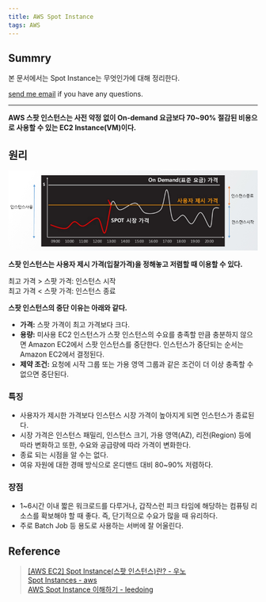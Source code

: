```yaml
---
title: AWS Spot Instance
tags: AWS
---
```


## Summry

본 문서에서는 Spot Instance는 무엇인가에 대해 정리한다.

[send me email](mailto:jewel7492@gmail.com) if you have any questions.

<!--more-->

---

**AWS 스팟 인스턴스는 사전 약정 없이 On-demand 요금보다 70~90% 절감된 비용으로 사용할 수 있는 EC2 Instance(VM)이다.**  

## 원리

![그림1](/assets/AWS/Spot_instance/1.png)  

**스팟 인스턴스는 사용자 제시 가격(입찰가격)을 정해놓고 저렴할 때 이용할 수 있다.**

최고 가격 > 스팟 가격: 인스턴스 시작  
최고 가격 < 스팟 가격: 인스턴스 종료  

**스팟 인스턴스의 중단 이유는 아래와 같다.**  
* **가격:** 스팟 가격이 최고 가격보다 크다.
* **용량:** 미사용 EC2 인스턴스가 스팟 인스턴스의 수요를 충족할 만큼 충분하지 않으면 Amazon EC2에서 스팟 인스턴스를 중단한다. 인스턴스가 중단되는 순서는 Amazon EC2에서 결정된다.
* **제약 조건:** 요청에 시작 그룹 또는 가용 영역 그룹과 같은 조건이 더 이상 충족할 수 없으면 중단된다.

### 특징

* 사용자가 제시한 가격보다 인스턴스 시장 가격이 높아지게 되면 인스턴스가 종료된다.
* 시장 가격은 인스턴스 패밀리, 인스턴스 크기, 가용 영역(AZ), 리전(Region) 등에 따라 변화하고 또한, 수요와 공급량에 따라 가격이 변화한다.
* 종료 되는 시점을 알 수는 없다.
* 여유 자원에 대한 경매 방식으로 온디맨드 대비 80~90% 저렴하다.

### 장점

* 1~6시간 이내 짧은 워크로드를 다루거나, 갑작스런 피크 타임에 해당하는 컴퓨팅 리소스를 확보해야 할 때 좋다. 즉, 단기적으로 수요가 많을 때 유리하다.
* 주로 Batch Job 등 용도로 사용하는 서버에 잘 어울린다.

## Reference
> [[AWS EC2] Spot Instance(스팟 인스턴스)란? - 우노](https://wooono.tistory.com/86)  
> [Spot Instances - aws](https://docs.aws.amazon.com/ko_kr/AWSEC2/latest/UserGuide/using-spot-instances.html)  
> [AWS Spot Instance 이해하기 - leedoing](https://blog.leedoing.com/178)  
